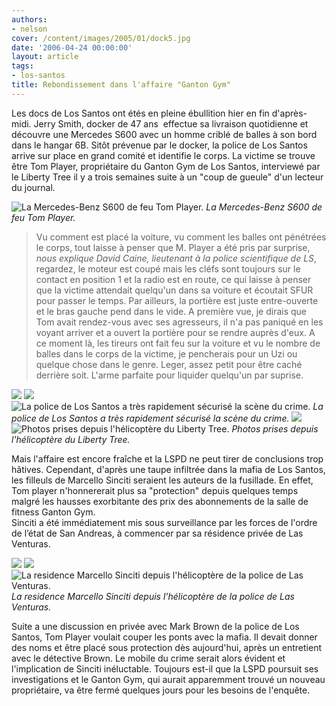 ```yaml
---
authors:
- nelson
cover: /content/images/2005/01/dock5.jpg
date: '2006-04-24 00:00:00'
layout: article
tags:
- los-santos
title: Rebondissement dans l'affaire "Ganton Gym"
---
```



Les docs de Los Santos ont étés en pleine ébullition hier en fin d'après-midi. Jerry Smith, docker de 47 ans&nbsp; effectue sa livraison quotidienne et découvre une Mercedes S600 avec un homme criblé de balles à son bord dans le hangar 6B. Sitôt prévenue par le docker, la police de Los Santos arrive sur place en grand comité et identifie le corps. La victime se trouve être Tom Player, propriétaire du Ganton Gym de Los Santos, interviewé par le Liberty Tree il y a trois semaines suite à un "coup de gueule" d'un lecteur du journal.

![La Mercedes-Benz S600 de feu Tom Player.](/content/images/2005/01/dock3.jpg)
_La Mercedes-Benz S600 de feu Tom Player._

> Vu comment est placé la voiture, vu comment les balles ont pénétrées le corps, tout laisse à penser que M. Player a été pris par surprise, _nous explique David Caine, lieutenant à la police scientifique de LS_,  
> regardez, le moteur est coupé mais les cléfs sont toujours sur le contact en position 1 et la radio est en route, ce qui laisse à penser que la victime attendait quelqu'un dans sa voiture et écoutait SFUR pour passer le temps. Par ailleurs, la portière est juste entre-ouverte et le bras gauche pend dans le vide. A première vue, je dirais que Tom avait rendez-vous avec ses agresseurs, il n'a pas paniqué en les voyant arriver et a ouvert la portière pour se rendre auprès d'eux. A ce moment là, les tireurs ont fait feu sur la voiture et vu le nombre de balles dans le corps de la victime, je pencherais pour un Uzi ou quelque chose dans le genre. Leger, assez petit pour être caché derrière soit. L'arme parfaite pour liquider quelqu'un par suprise.

![](/content/images/2005/01/docknels1.jpg)
![](/content/images/2005/01/docknels2.jpg)
![La police de Los Santos a très rapidement sécurisé la scène du crime.](/content/images/2005/01/dock4.jpg)
_La police de Los Santos a très rapidement sécurisé la scène du crime._[](/content/images/2005/01/helidock1.jpg)
![](/content/images/2005/01/helidock2.jpg)
![Photos prises depuis l'hélicoptère du Liberty Tree.](/content/images/2005/01/helidock3.jpg)
_Photos prises depuis l'hélicoptère du Liberty Tree._

Mais l'affaire est encore fraîche et la LSPD ne peut tirer de conclusions trop hâtives. Cependant, d'après une taupe infiltrée dans la mafia de Los Santos, les filleuls de Marcello Sinciti seraient les auteurs de la fusillade. En effet, Tom player n'honnererait plus sa "protection" depuis quelques temps malgré les hausses exorbitante des prix des abonnements de la salle de fitness Ganton Gym.  
Sinciti a été immédiatement mis sous surveillance par les forces de l'ordre de l’état de San Andreas, à commencer par sa résidence privée de Las Venturas.

![](/content/images/2005/01/sinciti1.jpg)
![](/content/images/2005/01/sinciti2.jpg)
![La residence Marcello Sinciti depuis l'hélicoptère de la police de Las Venturas.](/content/images/2005/01/Sinciti3.jpg)
_La residence Marcello Sinciti depuis l'hélicoptère de la police de Las Venturas._

Suite a une discussion en privée avec Mark Brown de la police de Los Santos, Tom Player voulait couper les ponts avec la mafia. Il devait donner des noms et être placé sous protection dès aujourd'hui, après un entretient avec le détective Brown. Le mobile du crime serait alors évident et l'implication de Sinciti inéluctable. Toujours est-il que la LSPD poursuit ses investigations et le Ganton Gym, qui aurait apparemment trouvé un nouveau propriétaire, va être fermé quelques jours pour les besoins de l'enquête.